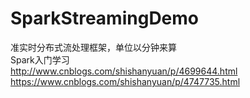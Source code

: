 # SparkStreamingDemo
准实时分布式流处理框架，单位以分钟来算
<br/>
Spark入门学习<br/>
http://www.cnblogs.com/shishanyuan/p/4699644.html<br/>
https://www.cnblogs.com/shishanyuan/p/4747735.html<br/>
